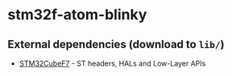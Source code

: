 # stm32f-atom-blinky

## External dependencies (download to `lib/`)
- [STM32CubeF7](https://www.st.com/en/embedded-software/stm32cubef7.html) - ST
  headers, HALs and Low-Layer APIs
  
